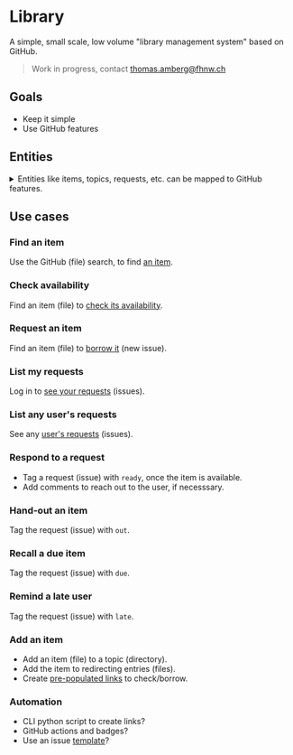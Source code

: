 # Library
A simple, small scale, low volume "library management system" based on GitHub.

> Work in progress, contact thomas.amberg@fhnw.ch

## Goals
- Keep it simple
- Use GitHub features

## Entities
<details>
<summary>Entities like items, topics, requests, etc. can be mapped to GitHub features.</summary>

### Item
A thing to be borrowed by users and lent by admins, respectively — a file in this GitHub repository.

### Topic
To group items — a hierarchical directory, or a file with links to redirect, in this GitHub repository.

### Search
To find items by group or item name — a GitHub search for a full or partial directory or file name.

### Request
To borrow this item for _n_ weeks — a new GitHub issue with the item name, user and timestamp.

### Availability
To list open requests for this item — the list of open GitHub issues filtered by the item name.

### User
Who borrows items — a GitHub user with the right to search and read files, open new issues.

### Admin
Who lends items — a GitHub user with the right to edit, add new files, label and close issues.

### Tag
For `ready`, `out`, `due`, `late` or `closed` requests — by labeling or closing a GitHub issue.
</details>

## Use cases
### Find an item
Use the GitHub (file) search, to find [an item](Hardware/Microcontrollers/Adafruit_Feather_M4_Express.md).

### Check availability
Find an item (file) to [check its availability](../../issues?q=is%3Aissue+is%3Aopen+%22Adafruit+Feather+M4+Express%22).

### Request an item
Find an item (file) to [borrow it](../../issues/new?title=Borrow%20request%20for%20Adafruit%20Feather%20M4%20Express&body=1%20piece%20of%20[this](../blob/main/Hardware/Microcontrollers/Adafruit_Feather_M4_Express.md)%20for%20~2%20weeks.) (new issue).

### List my requests
Log in to [see your requests](../../issues?q=is%3Aissue+is%3Aopen+author%3A@me) (issues).

### List any user's requests
See any [user's requests](../../issues?q=is%3Aissue+is%3Aopen+author%3AGITHUB_USER) (issues).

### Respond to a request
- Tag a request (issue) with `ready`, once the item is available.
- Add comments to reach out to the user, if necesssary.

### Hand-out an item
Tag the request (issue) with `out`.

### Recall a due item
Tag the request (issue) with `due`.

### Remind a late user
Tag the request (issue) with `late`.

### Add an item
- Add an item (file) to a topic (directory).
- Add the item to redirecting entries (files).
- Create [pre-populated links](https://stackoverflow.com/questions/34146618/pre-populate-the-github-new-issue-form-using-the-querystring) to check/borrow.

### Automation
- CLI python script to create links?
- GitHub actions and badges?
- Use an issue [template](https://docs.github.com/en/communities/using-templates-to-encourage-useful-issues-and-pull-requests/configuring-issue-templates-for-your-repository)?

